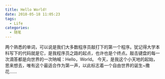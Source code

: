```yaml
---
title: Hello World!
date: 2018-05-18 11:05:23
tags:
  - Life
categories: 
  - 随笔
---
```

两个熟悉的单词，可以说是我们大多数程序员敲打下的第一个程序。犹记得大学本科写下的代码就是它，是我程序员之路的起点，也许也是个终点。敲击键盘的每一次滴答都是向世界的一次呐喊：Hello，World。
今天，是我这个小天地的起始，思来想去，唯有这个最适合作为第一声，以此标志着一个自由世界的诞生~撒花......